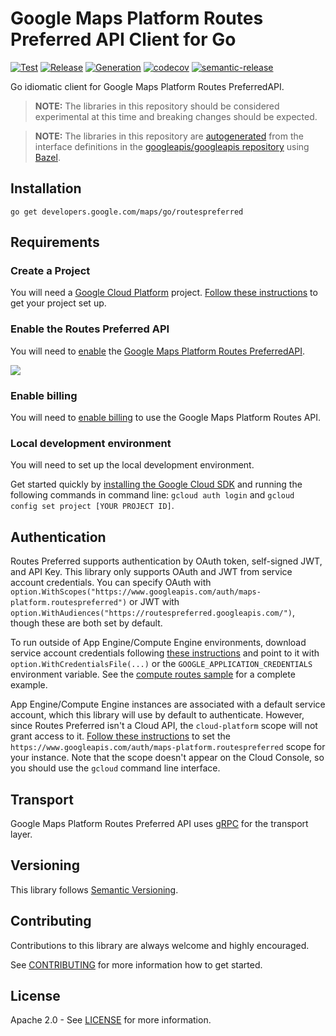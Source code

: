# Google Maps Platform Routes Preferred API Client for Go

[![Test](https://github.com/googlemaps/go-routespreferred/workflows/Test/badge.svg)][test]
[![Release](https://github.com/googlemaps/go-routespreferred/workflows/Release/badge.svg)][release]
[![Generation](https://github.com/googlemaps/go-routespreferred/workflows/Generation/badge.svg)][generation]
[![codecov](https://codecov.io/gh/googlemaps/go-routespreferred/branch/master/graph/badge.svg)](https://codecov.io/gh/googlemaps/go-routespreferred)
[![semantic-release](https://img.shields.io/badge/%20%20%F0%9F%93%A6%F0%9F%9A%80-semantic--release-e10079.svg)](https://github.com/semantic-release/semantic-release)

Go idiomatic client for Google Maps Platform Routes PreferredAPI.

> **NOTE:** The libraries in this repository should be considered experimental at this time and breaking changes should be expected.

> **NOTE:** The libraries in this repository are [autogenerated][generation] from the interface definitions in the [googleapis/googleapis repository][googleapis] using [Bazel][bazel].

## Installation

`go get developers.google.com/maps/go/routespreferred`

## Requirements

### Create a Project

You will need a [Google Cloud Platform][developer-console] project. [Follow these instructions][create-project] to get your project set up.

### Enable the Routes Preferred API
You will need to [enable][enable-api] the [Google Maps Platform Routes PreferredAPI](https://developers.google.com/maps/documentation/routes_preferred).

[![](https://img.shields.io/badge/Enable%20API-Routes%20Preferred-important)][enable-api]

### Enable billing
You will need to [enable billing][enable-billing] to use the Google Maps Platform Routes API.

### Local development environment
You will need to set up the local development environment. 

Get started quickly by [installing the Google Cloud SDK][cloud-sdk] and running the following commands in command line:
  `gcloud auth login` and `gcloud config set project [YOUR PROJECT ID]`.

## Authentication

Routes Preferred supports authentication by OAuth token, self-signed JWT, and API Key. This library only supports OAuth and JWT from service account credentials. You can specify OAuth with `option.WithScopes("https://www.googleapis.com/auth/maps-platform.routespreferred")` or JWT with `option.WithAudiences("https://routespreferred.googleapis.com/")`, though these are both set by default.

To run outside of App Engine/Compute Engine environments, download service account credentials following [these instructions](https://cloud.google.com/iam/docs/creating-managing-service-account-keys#creating_service_account_keys) and point to it with `option.WithCredentialsFile(...)` or the `GOOGLE_APPLICATION_CREDENTIALS` environment variable. See the [compute routes sample](https://github.com/googlemaps/go-routespreferred/blob/master/samples/compute-routes/main.go) for a complete example.

App Engine/Compute Engine instances are associated with a default service account, which this library will use by default to authenticate. However, since Routes Preferred isn't a Cloud API, the `cloud-platform` scope will not grant access to it. [Follow these instructions](https://cloud.google.com/compute/docs/access/create-enable-service-accounts-for-instances#changeserviceaccountandscopes) to set the `https://www.googleapis.com/auth/maps-platform.routespreferred` scope for your instance. Note that the scope doesn't appear on the Cloud Console, so you should use the `gcloud` command line interface.

## Transport

Google Maps Platform Routes Preferred API uses [gRPC][grpc] for the transport layer.

## Versioning

This library follows [Semantic Versioning](http://semver.org/).

## Contributing

Contributions to this library are always welcome and highly encouraged.

See [CONTRIBUTING][contributing] for more information how to get started.

## License

Apache 2.0 - See [LICENSE][license] for more information.

[authentication]: https://github.com/googleapis/google-cloud-go#authentication
[developer-console]: https://console.developers.google.com/
[create-project]: https://cloud.google.com/resource-manager/docs/creating-managing-projects
[cloud-sdk]: https://cloud.google.com/sdk/
[contributing]: https://github.com/googlemaps/go-routespreferred/blob/master/CONTRIBUTING.md
[license]: https://github.com/googlemaps/go-routespreferred/blob/master/LICENSE
[release]: https://github.com/googlemaps/go-routespreferred/actions?query=workflow%3ARelease
[test]: https://github.com/googlemaps/go-routespreferred/actions?query=workflow%3ATest
[generation]: https://github.com/googlemaps/go-routespreferred/actions?query=workflow%3AGeneration
[enable-billing]: https://cloud.google.com/apis/docs/getting-started#enabling_billing
[enable-api]: https://console.cloud.google.com/flows/enableapi?apiid=routespreferred.googleapis.com
[grpc]: https://grpc.io/
[googleapis]: https://github.com/googleapis/googleapis
[bazel]: https://bazel.build
